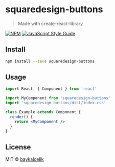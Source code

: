 # squaredesign-buttons

> Made with create-react-library

[![NPM](https://img.shields.io/npm/v/squaredesign-buttons.svg)](https://www.npmjs.com/package/squaredesign-buttons) [![JavaScript Style Guide](https://img.shields.io/badge/code_style-standard-brightgreen.svg)](https://standardjs.com)

## Install

```bash
npm install --save squaredesign-buttons
```

## Usage

```jsx
import React, { Component } from 'react'

import MyComponent from 'squaredesign-buttons'
import 'squaredesign-buttons/dist/index.css'

class Example extends Component {
  render() {
    return <MyComponent />
  }
}
```

## License

MIT © [baykalcelik](https://github.com/baykalcelik)
